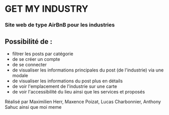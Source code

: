 # GET MY INDUSTRY 

### Site web de type AirBnB pour les industries


## Possibilité de : 
- filtrer les posts par catégorie
- de se créer un compte
- de se connecter
- de visualiser les informations principales du post (de l'industrie) via une modale
- de visualiser les informations du post plus en détails
- de voir l'emplacement de l'industrie sur une carte
- de voir l'accessibilité du lieu ainsi que les services et proposés



Réalisé par Maximilien Herr, Maxence Poizat, Lucas Charbonnier, Anthony Sahuc ainsi que moi meme